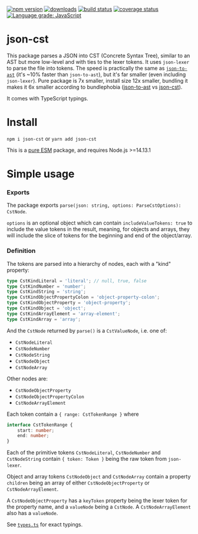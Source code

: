 [![npm version][npm-image]][npm-url]
[![downloads][downloads-image]][npm-url]
[![build status][build-image]][build-url]
[![coverage status][coverage-image]][coverage-url]
[![Language grade: JavaScript][lgtm-image]][lgtm-url]


# json-cst

This package parses a JSON into CST (Concrete Syntax Tree), similar to an AST but more low-level and with ties to the lexer tokens. It uses `json-lexer` to parse the file into tokens. The speed is practically the same as [`json-to-ast`](https://www.npmjs.com/package/json-to-ast) (it's ~10% faster than `json-to-ast`), but it's far smaller (even including `json-lexer`). Pure package is 7x smaller, install size 12x smaller, bundling it makes it 6x smaller according to bundlephobia ([json-to-ast](https://bundlephobia.com/package/json-to-ast@2.1.0) vs [json-cst](https://bundlephobia.com/package/json-cst@1.0.0)).

It comes with TypeScript typings.


# Install

`npm i json-cst` or `yarn add json-cst`

This is a [pure ESM][pure-esm] package, and requires Node.js >=14.13.1


# Simple usage

### Exports

The package exports `parse(json: string, options: ParseCstOptions): CstNode`.

`options` is an optional object which can contain `includeValueTokens: true` to include the value tokens in the result, meaning, for objects and arrays, they will include the slice of tokens for the beginning and end of the object/array.


### Definition

The tokens are parsed into a hierarchy of nodes, each with a "kind" property:

```ts
type CstKindLiteral = 'literal'; // null, true, false
type CstKindNumber = 'number';
type CstKindString = 'string';
type CstKindObjectPropertyColon = 'object-property-colon';
type CstKindObjectProperty = 'object-property';
type CstKindObject = 'object';
type CstKindArrayElement = 'array-element';
type CstKindArray = 'array';
```

And the `CstNode` returned by `parse()` is a `CstValueNode`, i.e. one of:

 - `CstNodeLiteral`
 - `CstNodeNumber`
 - `CstNodeString`
 - `CstNodeObject`
 - `CstNodeArray`

Other nodes are:
 - `CstNodeObjectProperty`
 - `CstNodeObjectPropertyColon`
 - `CstNodeArrayElement`

Each token contain a `{ range: CstTokenRange }` where

```ts
interface CstTokenRange {
    start: number;
    end: number;
}
```

Each of the primitive tokens `CstNodeLiteral`, `CstNodeNumber` and `CstNodeString` contain `{ token: Token }` being the raw token from `json-lexer`.

Object and array tokens `CstNodeObject` and `CstNodeArray` contain a property `children` being an array of either `CstNodeObjectProperty` or `CstNodeArrayElement`.

A `CstNodeObjectProperty` has a `keyToken` property being the lexer token for the property name, and a `valueNode` being a `CstNode`. A `CstNodeArrayElement` also has a `valueNode`.

See [`types.ts`](https://github.com/grantila/json-cst/blob/master/lib/types.ts) for exact typings.


[npm-image]: https://img.shields.io/npm/v/json-cst.svg
[npm-url]: https://npmjs.org/package/json-cst
[downloads-image]: https://img.shields.io/npm/dm/json-cst.svg
[build-image]: https://img.shields.io/github/workflow/status/grantila/json-cst/Master.svg
[build-url]: https://github.com/grantila/json-cst/actions?query=workflow%3AMaster
[coverage-image]: https://coveralls.io/repos/github/grantila/json-cst/badge.svg?branch=master
[coverage-url]: https://coveralls.io/github/grantila/json-cst?branch=master
[lgtm-image]: https://img.shields.io/lgtm/grade/javascript/g/grantila/json-cst.svg?logo=lgtm&logoWidth=18
[lgtm-url]: https://lgtm.com/projects/g/grantila/json-cst/context:javascript
[pure-esm]: https://gist.github.com/sindresorhus/a39789f98801d908bbc7ff3ecc99d99c
